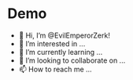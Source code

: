 # Demo
- 👋 Hi, I’m @EvilEmperorZerk!
- 👀 I’m interested in ...
- 🌱 I’m currently learning ...
- 💞️ I’m looking to collaborate on ...
- 📫 How to reach me ...

<!---
EvilEmperorZerk/EvilEmperorZerk is a ✨ special ✨ repository because its `README.md` (this file) appears on your GitHub profile.
You can click the Preview link to take a look at your changes.
--->
